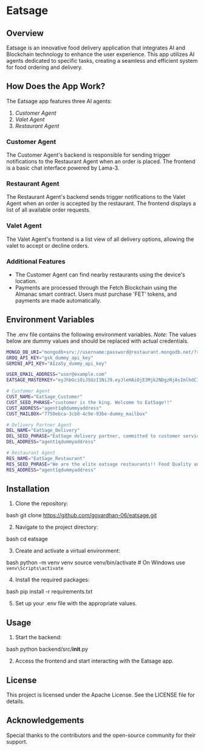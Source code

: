 # Eatsage

## Overview

Eatsage is an innovative food delivery application that integrates AI and Blockchain technology to enhance the user experience. This app utilizes AI agents dedicated to specific tasks, creating a seamless and efficient system for food ordering and delivery.

## How Does the App Work?

The Eatsage app features three AI agents:

1. *Customer Agent*
2. *Valet Agent*
3. *Restaurant Agent*

### Customer Agent
The Customer Agent's backend is responsible for sending trigger notifications to the Restaurant Agent when an order is placed. The frontend is a basic chat interface powered by Lama-3.

### Restaurant Agent
The Restaurant Agent's backend sends trigger notifications to the Valet Agent when an order is accepted by the restaurant. The frontend displays a list of all available order requests.

### Valet Agent
The Valet Agent's frontend is a list view of all delivery options, allowing the valet to accept or decline orders.

### Additional Features
- The Customer Agent can find nearby restaurants using the device's location.
- Payments are processed through the Fetch Blockchain using the Almanac smart contract. Users must purchase 'FET' tokens, and payments are made automatically.

## Environment Variables

The .env file contains the following environment variables. 
*Note:* The values below are dummy values and should be replaced with actual credentials.

```sh
MONGO_DB_URI="mongodb+srv://username:password@restaurant.mongodb.net/?retryWrites=true&w=majority&appName=Restaurant"
GROQ_API_KEY="gsk_dummy_api_key"
GEMINI_API_KEY="AIzaSy_dummy_api_key"

USER_EMAIL_ADDRESS="user@example.com"
EATSAGE_MASTERKEY="eyJhbGciOiJSUzI1NiJ9.eyJleHAiOjE3Mjk2NDgzNjAsImlhdCI6MTcyMTg3MjM2MCwiaXNzIjoiZmV0Y2guYWkiLCJqdGkiOiI5Y2ZiMTY3MzdkZTExNDg4Y2IwN2U5MmQiLCJzY29wZSI6ImF2Iiwic3ViIjoiZjU0YWQyNDdiNzg0NzM3MDE1YmZjNzJjMjU3YzhiMzFmM2VlNGYxNDJmMjgxNzgyIn0.dummy_master_key"

# Customer Agent
CUST_NAME="EatSage_Customer"
CUST_SEED_PHRASE="customer is the king. Welcome to EatSage!!"
CUST_ADDRESS="agent1q0dummyaddress"
CUST_MAILBOX="7750ebca-3cb0-4c9e-93be-dummy_mailbox"

# Delivery Partner Agent
DEL_NAME="EatSage_Delivery"
DEL_SEED_PHRASE="EatSage delivery partner, committed to customer service"
DEL_ADDRESS="agent1qdummyaddress"

# Restaurant Agent
RES_NAME="EatSage_Restaurant"
RES_SEED_PHRASE="We are the elite eatsage restaurants!! Food Quality and Customer service is our topmost priority"
RES_ADDRESS="agent1qdummyaddress"
```

## Installation

1. Clone the repository:

bash
git clone https://github.com/govardhan-06/eatsage.git


2. Navigate to the project directory:

bash
cd eatsage


3. Create and activate a virtual environment:

bash
python -m venv venv
source venv/bin/activate  # On Windows use `venv\Scripts\activate`


4. Install the required packages:

bash
pip install -r requirements.txt


5. Set up your .env file with the appropriate values.

## Usage

1. Start the backend:

bash
python backend/src/__init__.py


2. Access the frontend and start interacting with the Eatsage app.

## License

This project is licensed under the Apache License. See the LICENSE file for details.

## Acknowledgements

Special thanks to the contributors and the open-source community for their support.
